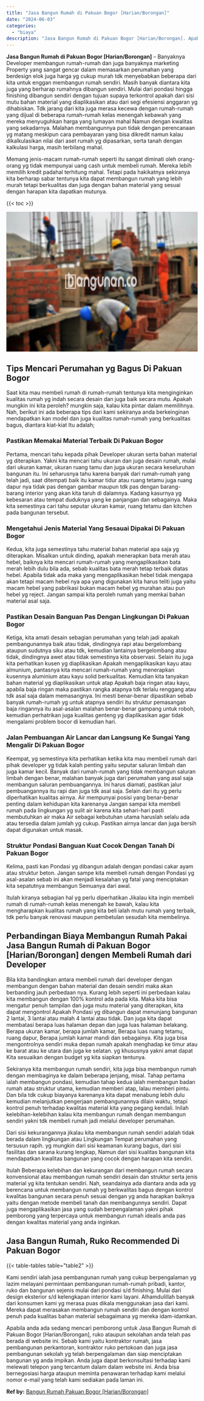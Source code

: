 ```yaml
---
title: "Jasa Bangun Rumah di Pakuan Bogor [Harian/Borongan]"
date: "2024-06-03"
categories: 
  - "biaya"
description: "Jasa Bangun Rumah di Pakuan Bogor [Harian/Borongan]. Apabila anda ada sedang mencari pemborong untuk Jasa Bangun Rumah di Pakuan Bogor [Harian/Borongan], r..."
---
```


**Jasa Bangun Rumah di Pakuan Bogor \[Harian/Borongan\]** – Banyaknya Developer membangun rumah-rumah dan juga banyaknya marketing Property yang sangat gencar dalam memasarkan perumahan yang berdesign elok juga harga yg cukup murah tdk menyebabkan beberapa dari kita untuk enggan membangun rumah sendiri. Masih banyak diantara kita juga yang berharap rumahnya dibangun sendiri. Mulai dari pondasi hingga finishing dibangun sendiri dengan tujuan supaya terkontrol apakah dari sisi mutu bahan material yang diaplikasikan atau dari segi efesiensi anggaran yg dihabiskan. Tdk jarang dari kita juga merasa kecewa dengan rumah-rumah yang dijual di beberapa rumah-rumah kelas menengah kebawah yang mereka menyuguhkan harga yang lumayan mahal Namun dengan kwalitas yang sekadarnya. Malahan membangunnya pun tidak dengan perencanaan yg matang meskipun cara pembayaran yang bisa dikredit namun kalau dikalkulasikan nilai dari aset rumah yg dipasarkan, serta tanah dengan kalkulasi harga, masih terbilang mahal.

Memang jenis-macam rumah-rumah seperti itu sangat diminati oleh orang-orang yg tidak mempunyai uang cash untuk membeli rumah. Mereka lebih memilih kredit padahal terhitung mahal. Tetapi pada hakikatnya sekiranya kita berharap sabar tentunya kita dapat membangun rumah yang lebih murah tetapi berkualitas dan juga dengan bahan material yang sesuai dengan harapan kita dapatkan mutunya.

{{< toc >}}

![Jasa Bangun Rumah di Pakuan Bogor [Harian/Borongan]](/images/borong-bangunan-44.png)

## Tips Mencari Perumahan yg Bagus Di Pakuan Bogor

Saat kita mau membeli rumah di rumah-rumah tentunya kita menginginkan kualitas rumah yg indah secara desain dan juga baik secara mutu. Apakah mungkin ini kita peroleh? mungkin saja, kalau kita pintar dalam memilihnya. Nah, berikut ini ada beberapa tips dari kami sekiranya anda berkeinginan mendapatkan kan model dan juga kualitas rumah-rumah yang berkualitas bagus, diantara kiat-kiat Itu adalah;

### Pastikan Memakai Material Terbaik Di Pakuan Bogor

Pertama, mencari tahu kepada pihak Developer ukuran serta bahan material yg diterapkan. Yakni kita mencari tahu ukuran dan juga desain rumah, mulai dari ukuran kamar, ukuran ruang tamu dan juga ukuran secara keseluruhan bangunan itu. Ini seharusnya tahu karena banyak dari rumah-rumah yang telah jadi, saat ditempati baik itu kamar tidur atau ruang tetamu juga ruang dapur nya tidak pas dengan gambar maupun tdk pas dengan barang-barang interior yang akan kita taruh di dalamnya. Kadang kasurnya yg kebesaran atau tempat duduknya yang ke panjangan dan sebagainya. Maka kita semestinya cari tahu seputar ukuran kamar, ruang tetamu dan kitchen pada bangunan tersebut.

### Mengetahui Jenis Material Yang Sesauai Dipakai Di Pakuan Bogor

Kedua, kita juga semestinya tahu material bahan material apa saja yg diterapkan. Misalkan untuk dinding, apakah menerapkan bata merah atau hebel, baiknya kita mencari rumah-rumah yang mengaplikasikan bata merah lebih dulu bila ada, sebab kualitas bata merah tetap terbaik diatas hebel. Apabila tidak ada maka yang mengaplikasikan hebel tidak mengapa akan tetapi macam hebel nya apa yang digunakan kita harus teliti juga yaitu macam hebel yang pabrikasi bukan macam hebel yg murahan atau pun hebel yg reject. Jangan sampai kita peroleh rumah yang memkai bahan material asal saja.

### Pastikan Desain Banguan Pas Dengan Lingkungan Di Pakuan Bogor

Ketiga, kita amati desain sebagian perumahan yang telah jadi apakah pembangunannya baik atau tidak, dindingnya rapi atau bergelombang ataupun sudutnya siku atau tdk, kemudian lantainya bergelombang atau tidak, dindingnya awet atau tidak semestinya kita observasi. Selain itu juga kita perhatikan kusen yg diaplikasikan Apakah mengaplikasikan kayu atau almunium, pantasnya kita mencari rumah-rumah yang menerapkan kusennya aluminium atau kayu solid berkualitas. Kemudian kita tanyakan bahan material yg diaplikasikan untuk atap Apakah baja ringan atau kayu, apabila baja ringan maka pastikan rangka atapnya tdk terlalu renggang atau tdk asal saja dalam memasangnya. Ini mesti benar-benar dipastikan sebab banyak rumah-rumah yg untuk atapnya sendiri itu struktur pemasangan baja ringannya itu asal-asalan malahan benar-benar gampang untuk roboh, kemudian perhatrikan juga kualitas genteng yg diaplikasikan agar tidak mengalami problem bocor di kemudian hari.

### Jalan Pembuangan Air Lancar dan Langsung Ke Sungai Yang Mengalir Di Pakuan Bogor

Keempat, yg semestinya kita perhatikan ketika kita mau membeli rumah dari pihak developer yg tidak kalah penting yaitu seputar saluran limbah dan juga kamar kecil. Banyak dari rumah-rumah yang tidak membangun saluran limbah dengan benar, malahan banyak juga dari perumahan yang asal saja membangun saluran pembuangannya. Ini harus diamati, pastikan jalur pembuangannya itu rapi dan juga tdk asal saja. Selain dari itu yg perlu diperhatikan kualitas airnya. Air mempunyai posisi yang benar-benar penting dalam kehidupan kita karenanya Jangan sampai kita membeli rumah pada lingkungan yg sulit air karena kita sehari-hari pasti membutuhkan air maka Air sebagai kebutuhan utama haruslah selalu ada atau tersedia dalam jumlah yg cukup. Pastikan airnya lancar dan juga bersih dapat digunakan untuk masak.

### Struktur Pondasi Banguan Kuat Cocok Dengan Tanah Di Pakuan Bogor

Kelima, pasti kan Pondasi yg dibangun adalah dengan pondasi cakar ayam atau struktur beton. Jangan sampe kita membeli rumah dengan Pondasi yg asal-asalan sebab ini akan menjadi kesalahan yg fatal yang menciptakan kita sepatutnya membangun Semuanya dari awal.

Itulah kiranya sebagian hal yg perlu diperhatikan Jikalau kita ingin membeli rumah di rumah-rumah kelas menengah ke bawah, kalau kita mengharapkan kualitas rumah yang kita beli ialah mutu rumah yang terbaik, tdk perlu banyak renovasi maupun pembetulan sesudah kita membelinya.

## Perbandingan Biaya Membangun Rumah Pakai Jasa Bangun Rumah di Pakuan Bogor \[Harian/Borongan\] dengen Membeli Rumah dari Developer

Bila kita bandingkan antara membeli rumah dari developer dengan membangun dengan bahan material dan desain sendiri maka akan berbanding jauh perbedaan nya. Kurang lebih seperti ini perbedaan kalau kita membangun dengan 100% kontrol ada pada kita. Maka kita bisa mengatur penuh tampilan dan juga mutu material yang diterapkan, kita dapat mengontrol Apakah Pondasi yg dibangun dapat menunjang bangunan 2 lantai, 3 lantai atau malah 4 lantai atau tidak. Dan juga kita dapat membatasi berapa luas halaman depan dan juga luas halaman belakang. Berapa ukuran kamar, berapa jumlah kamar, Berapa luas ruang tetamu, ruang dapur, Berapa jumlah kamar mandi dan sebagainya. Kita juga bisa mengontrolnya sendiri muka depan rumah apakah menghadap ke timur atau ke barat atau ke utara dan juga ke selatan. yg khususnya yakni amat dapat Kita sesuaikan dengan budget yg kita siapkan tentunya.

Sekiranya kita membangun rumah sendiri, kita juga bisa membangun rumah dengan membaginya ke dalam beberapa jenjang, misal. Tahap pertama ialah membangun pondasi, kemudian tahap kedua ialah membangun badan rumah atau struktur utama, kemudian memberi atap, lalau memberi pintu. Dan bila tdk cukup biayanya karenanya kita dapat menabung lebih dulu kemudian melanjutkan pengerjaan pembangunannya dilain waktu, tetapi kontrol penuh terhadap kwalitas material kita yang pegang kendali. Inilah kelebihan-kelebihan kalau kita membangun rumah dengan membangun sendiri yakni tdk membeli rumah jadi melalui developer perumahan.

Dari sisi kekurangannya jikalau kita membangun rumah sendiri adalah tidak berada dalam lingkungan atau Lingkungan Tempat perumahan yang tersusun rapih. yg mungkin dari sisi keamanan kurang bagus, dari sisi fasilitas dan sarana kurang lengkap, Namun dari sisi kualitas bangunan kita mendapatkan kwalitas bangunan yang cocok dengan harapan kita sendiri.

Itulah Beberapa kelebihan dan kekurangan dari membangun rumah secara konvensional atau membangun rumah sendiri desain dan struktur serta jenis material yg kita tentukan sendiri. Nah, seandainya ada diantara anda ada yg berencana untuk membangun rumah yg berkwalitas bagus dengan kontrol kwalitas bangunan secara penuh sesuai dengan yg anda harapkan baiknya yaitu dengan metode membeli tanah dan membangunnya sendiri. Dapat juga mengaplikasikan jasa yang sudah berpengalaman yakni pihak pemborong yang terpercaya untuk membangun rumah idealis anda pas dengan kwalitas material yang anda inginkan.

## Jasa Bangun Rumah, Ruko Recommended Di Pakuan Bogor

{{< table-tables table="table2" >}}

Kami sendiri ialah jasa pembangunan rumah yang cukup berpengalaman yg lazim melayani permintaan pembangunan rumah-rumah pribadi, kantor, ruko dan bangunan sejenis mulai dari pondasi s/d finishing. Mulai dari design eksterior s/d kelengkapan interior kami layani. Alhamdulillah banyak dari konsumen kami yg merasa puas dikala menggunakan jasa dari kami. Mereka dapat merasakan membangun rumah sendiri dan dengan kontrol penuh pada kualitas bahan material sebagaimana yg mereka idam-idamkan.

Apabila anda ada sedang mencari pemborong untuk Jasa Bangun Rumah di Pakuan Bogor \[Harian/Borongan\], ruko ataupun sekolahan anda telah pas berada di website ini. Sebab kami yaitu kontraktor rumah, jasa pembangunan perkantoran, kontraktor ruko pertokoan dan juga jasa pembangunan sekolah yg telah berpengalaman dan siap menciptakan bangunan yg anda impikan. Anda juga dapat berkonsultasi terhadap kami melewati telepon yang tercantum dalam dalam website ini. Anda bisa bernegosiasi harga ataupun meminta penawaran terhadap kami melalui nomor e-mail yang telah kami sediakan pada laman ini.

**Ref by:** [Bangun Rumah Pakuan Bogor [Harian/Borongan]](https://id.wikipedia.org/wiki/Bangun)

